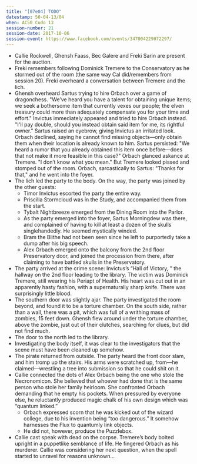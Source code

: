 ```yaml
---
title: "[07e04] TODO"
datestamp: 50-04-13/04
when: AC50 Cudo 13
session-number: 21
session-date: 2017-10-06
session-event: https://www.facebook.com/events/347004229072297/
---
```


* Callie Rockwell, Ghensh Faass, Bec Galere and Freki Sarin are present for the auction.
* Freki remembers following Dominick Tremere to the Conservatory as he stormed out of the room (the same way Cal did/remembers from session 20). Freki overheard a conversation between Tremere and the lich.
* Ghensh overheard Sartus trying to hire Orbach over a game of dragonchess. "We’ve heard you have a talent for obtaining unique items; we seek a bothersome item that currently vexes our people; the elven treasury could more than adequately compensate you for your time and effort." Invictus immediately appeared and tried to hire Orbach instead. "I'll pay double, should you instead obtain said item for me, its rightful owner." Sartus raised an eyebrow, giving Invictus an irritated look. Orbach declined, saying he cannot find missing objects—only obtain them when their location is already known to him. Sartus persisted: "We heard a rumor that you already obtained this item once before—does that not make it more feasible in this case?" Orbach glanced askance at Tremere. "I don’t know what you mean." But Tremere looked pissed and stomped out of the room. Orbach, sarcastically to Sartus: "Thanks for that," and he went into the foyer.
* The lich led the party to the body. On the way, the party was joined by the other guests:
  * Timor Invictus escorted the party the entire way.
  * Priscilla Stormcloud was in the Study, and accompanied them from the start.
  * Tybalt Nightbreeze emerged from the Dining Room into the Parlor.
  * As the party emerged into the foyer, Sartus Morningdew was there, and complained of having to kill at least a dozen of the skulls singlehandedly. He seemed mystically winded.
  * Bram the Blithe had not been seen since he left to purportedly take a dump after his big speech.
  * Alex Orbach emerged onto the balcony from the 2nd floor Preservatory door, and joined the procession from there, after claiming to have battled skulls in the Preservatory.
* The party arrived at the crime scene: Invictus’s “Hall of Victory, ” the hallway on the 2nd floor leading to the library. The victim was Dominick Tremere, still wearing his Periapt of Health. His heart was cut out in an apparently hasty fashion, with a supernaturally sharp knife. There was surprisingly little blood.
* The southern door was slightly ajar. The party investigated the room beyond, and found it to be a torture chamber. On the south side, rather than a wall, there was a pit, which was full of a writhing mass of zombies, 15 feet down. Ghensh flew around under the torture chamber, above the zombie, just out of their clutches, searching for clues, but did not find much.
* The door to the north led to the library.
* Investigating the body itself, it was clear to the investigators that the scene must have been cleaned up somehow.
* The pirate returned from outside. The party heard the front door slam, and him tromp up the stairs. His arms were scratched up, from—he claimed—wrestling a tree into submission so that he could shit on it.
* Callie connected the dots of Alex Orbach being the one who stole the Necronomicon. She believed that whoever had done that is the same person who stole her family heirloom. She confronted Orbach demanding that he empty his pockets. When pressured by everyone else, he reluctantly produced magic chalk of his own design which was “quantum linked.”
  * Orbach expressed scorn that he was kicked out of the wizard college, due to his invention being “too dangerous.” It somehow harnesses the Flux to quantumly link objects.
  * He did not, however, produce the Puzzlebox.
* Callie cast speak with dead on the corpse. Tremere’s body bolted upright in a puppetlike semblance of life. He fingered Orbach as his murderer. Callie was considering her next question, when the spell started to unravel for reasons unknown...
